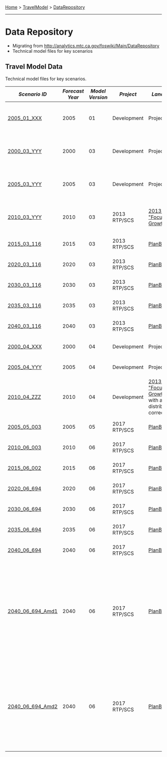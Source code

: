 [Home](https://github.com/BayAreaMetro/modeling-website/wiki) > [TravelModel](https://github.com/BayAreaMetro/modeling-website/wiki/TravelModel) > [DataRepository](http://data.mtc.ca.gov/data-repository/)

---

# Data Repository

* Migrating from http://analytics.mtc.ca.gov/foswiki/Main/DataRepository
* Technical model files for key scenarios

## Travel Model Data

Technical model files for key scenarios.

| *Scenario ID* | *Forecast Year* | *Model Version* | *Project* | *Land Use Data* | *Highway Network* | *Transit Network* | *Sample* | *Notes* |
| --- | --- | --- | --- | --- | --- | --- | --- | --- |
| [2005_01_XXX](https://mtcdrive.box.com/v/tm1-2005_01_XXX) | 2005 | 01 | Development | Projections 2009 | Year 2006 | Year 2006 | 100 pct | Second round of calibration and validation |
| [2000_03_YYY](https://mtcdrive.box.com/v/tm1-2000_03_YYY) | 2000 | 03 | Development | Projections 2009 | Year 2000 | Year 2000 | 100 pct | Third round of calibration and validation |
| [2005_03_YYY](https://mtcdrive.box.com/v/tm1-2005_03_YYY) | 2005 | 03 | Development | Projections 2009 | Year 2006 | Year 2006 | 100 pct | Third round of calibration and validation |
| [2010_03_YYY](https://mtcdrive.box.com/v/2010-03-YYY) | 2010 | 03 | 2013 RTP/SCS | [2013 RTP/SCS "Focused Growth" scenario](https://mtcdrive.box.com/s/5s2xevqdhhv41gj5is1o13wfhrogvfe9) | Year 2010 | Year 2010 | 100 pct | Land use data reflects 2010 census results |
| [2015_03_116](https://mtcdrive.box.com/v/2015-03-116) | 2015 | 03 | 2013 RTP/SCS | [PlanBayArea](https://github.com/BayAreaMetro/modeling-website/wiki/PlanBayArea) | Year 2015 | Year 2015 | 50 pct | Adopted 2013 RTP/SCS |
| [2020_03_116](https://mtcdrive.box.com/v/2020-03-116) | 2020 | 03 | 2013 RTP/SCS | [PlanBayArea](https://github.com/BayAreaMetro/modeling-website/wiki/PlanBayArea) | Year 2020 | Year 2020 | 50 pct | Adopted 2013 RTP/SCS |
| [2030_03_116](https://mtcdrive.box.com/v/2030-03-116) | 2030 | 03 | 2013 RTP/SCS | [PlanBayArea](https://github.com/BayAreaMetro/modeling-website/wiki/PlanBayArea) | Year 2030 | Year 2030 | 50 pct | Adopted 2013 RTP/SCS |
| [2035_03_116](https://mtcdrive.box.com/v/2035-03-116) | 2035 | 03 | 2013 RTP/SCS | [PlanBayArea](https://github.com/BayAreaMetro/modeling-website/wiki/PlanBayArea) | Year 2035 | Year 2035 | 50 pct | Adopted 2013 RTP/SCS |
| [2040_03_116](https://mtcdrive.box.com/v/2040-03-116) | 2040 | 03 | 2013 RTP/SCS | [PlanBayArea](https://github.com/BayAreaMetro/modeling-website/wiki/PlanBayArea) | Year 2040 | Year 2040 | 50 pct | Adopted 2013 RTP/SCS |
| [2000_04_XXX](https://mtcdrive.box.com/v/2000-04-XXX) | 2000 | 04 | Development | Projections 2009 | Year 2000 | Year 2000 | 100 pct | <a href="http://analytics.mtc.ca.gov/foswiki/Main/ComparisonAndValidationPresentationVersion04" target="_blank" title="Comparison PPT">Comparison to Version 0.3</a>  |
| [2005_04_YYY](https://mtcdrive.box.com/v/2005-04-YYY) | 2005 | 04 | Development | Projections 2009 | Year 2006 | Year 2006 | 100 pct |  <a href="http://analytics.mtc.ca.gov/foswiki/Main/ComparisonAndValidationPresentationVersion04" target="_blank" title="Comparison PPT">Comparison to Version 0.3</a> |
| [2010_04_ZZZ](https://mtcdrive.box.com/v/2010-04-ZZZ) | 2010 | 04 | Development | <a href="http://mtcgis.mtc.ca.gov/foswiki/pub/Main/Documents/2012_01_05_RELEASE_Second_Round_Travel_Model_Technical_Summary.pdf" target="_blank" title="Second Round Scenario Analysis Results, RTP 2013"> 2013 RTP/SCS "Focused Growth" scenario</a> with age distribution correction  | Year 2010 | Year 2010   | 100 pct   | <a href="http://analytics.mtc.ca.gov/foswiki/Main/ComparisonAndValidationPresentationVersion04" target="_blank" title="Comparison PPT">Comparison to Version 0.3</a>  |
| [2005_05_003](https://mtcdrive.box.com/v/pba2040-2005-05-003) | 2005 | 05 | 2017 RTP/SCS | [PlanBayArea2040](https://github.com/BayAreaMetro/modeling-website/wiki/PlanBayArea2040) | Year 2006 | Year 2006 | 100 pct | Adopted 2017 RTP/SCS |
| [2010_06_003](https://mtcdrive.box.com/v/pba2040-2010-06-003) | 2010 | 06 | 2017 RTP/SCS | [PlanBayArea2040](https://github.com/BayAreaMetro/modeling-website/wiki/PlanBayArea2040) | Year 2010 | Year 2010 | 100 pct | Adopted 2017 RTP/SCS |
| [2015_06_002](https://mtcdrive.box.com/v/pba2040-2015-06-002) | 2015 | 06 | 2017 RTP/SCS | [PlanBayArea2040](https://github.com/BayAreaMetro/modeling-website/wiki/PlanBayArea2040) | Year 2015 | Year 2015 | 50 pct | Adopted 2017 RTP/SCS |
| [2020_06_694](https://mtcdrive.box.com/v/pba2040-2020-06-694) | 2020 | 06 | 2017 RTP/SCS | [PlanBayArea2040](https://github.com/BayAreaMetro/modeling-website/wiki/PlanBayArea2040) | Year 2020 | Year 2020 | 50 pct | Adopted 2017 RTP/SCS |
| [2030_06_694](https://mtcdrive.box.com/v/pba2040-2030-06-694) | 2030 | 06 | 2017 RTP/SCS | [PlanBayArea2040](https://github.com/BayAreaMetro/modeling-website/wiki/PlanBayArea2040) | Year 2030 | Year 2030 | 50 pct | Adopted 2017 RTP/SCS |
| [2035_06_694](https://mtcdrive.box.com/v/pba2040-2035-06-694) | 2035 | 06 | 2017 RTP/SCS | [PlanBayArea2040](https://github.com/BayAreaMetro/modeling-website/wiki/PlanBayArea2040) | Year 2035 | Year 2035 | 50 pct | Adopted 2017 RTP/SCS |
| [2040_06_694](https://mtcdrive.box.com/v/pba2040-2040-06-694) | 2040 | 06 | 2017 RTP/SCS | [PlanBayArea2040](https://github.com/BayAreaMetro/modeling-website/wiki/PlanBayArea2040) | Year 2040 | Year 2040 | 50 pct | Adopted 2017 RTP/SCS |
| [2040_06_694_Amd1](https://mtcdrive.box.com/v/pba2040-2040-06-694-Amd1) | 2040 | 06 | 2017 RTP/SCS | [PlanBayArea2040](https://github.com/BayAreaMetro/modeling-website/wiki/PlanBayArea2040) | Year 2040 | Year 2040 | 50 pct | [Amendment 1 to Plan Bay Area 2040 modifies the project scope and cost of the U.S. Highway 101 Managed Lanes Project in San Mateo County](https://mtc.ca.gov/sites/default/files/PBA%202040%20Amendment_SR-Draf%20Amendment.pdf) |
| [2040_06_694_Amd2](https://mtcdrive.box.com/v/pba2040-2040-06-694-Amd2) | 2040 | 06 | 2017 RTP/SCS | [PlanBayArea2040](https://github.com/BayAreaMetro/modeling-website/wiki/PlanBayArea2040) | Year 2040 | Year 2040 | 50 pct | [Amendment 2 to Plan Bay Area 2040 adds the scope and cost of the Interstate 680 Express Lanes Gap Closure Project (Alameda County)](https://mtc.ca.gov/sites/default/files/Final%20PBA%202040%20Amendment_I-680%20Amendment.pdf) |

